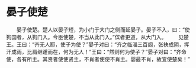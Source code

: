 # 晏子使楚
　　晏子使楚。楚人以晏子短，为小门于大门之侧而延晏子。晏子不入，曰：“使狗国者，从狗门入。今臣使楚，不当从此门入。”傧者更道，从大门入。 
　　见楚王。王曰：“齐无人耶，使子为使？”晏子对曰：“齐之临淄三百闾，张袂成阴，挥汗成雨，比肩继踵而在，何为无人！”王曰：“然则何为使子？”晏子对曰：“齐命使，各有所主。其贤者使使贤主，不肖者使使不肖主。婴最不肖，故宜使楚矣！”
 